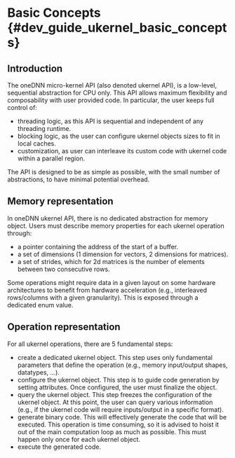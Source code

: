 Basic Concepts {#dev_guide_ukernel_basic_concepts}
==================================================

## Introduction

The oneDNN micro-kernel API (also denoted ukernel API), is a low-level,
sequential abstraction for CPU only. This API allows maximum flexibility and
composability with user provided code. In particular, the user keeps full
control of:
- threading logic, as this API is sequential and independent of any threading
  runtime.
- blocking logic, as the user can configure ukernel objects sizes to fit in
  local caches.
- customization, as user can interleave its custom code with ukernel code within
  a parallel region.

The API is designed to be as simple as possible, with the small number of
abstractions, to have minimal potential overhead.

## Memory representation

In oneDNN ukernel API, there is no dedicated abstraction for memory object.
Users must describe memory properties for each ukernel operation through:
- a pointer containing the address of the start of a buffer.
- a set of dimensions (1 dimension for vectors, 2 dimensions for matrices).
- a set of strides, which for 2d matrices is the number of elements between two
  consecutive rows.

Some operations might require data in a given layout on some hardware
architectures to benefit from hardware acceleration (e.g., interleaved
rows/columns with a given granularity). This is exposed through a dedicated enum
value.

## Operation representation

For all ukernel operations, there are 5 fundamental steps:
- create a dedicated ukernel object. This step uses only fundamental parameters
  that define the operation (e.g., memory input/output shapes, datatypes, ...).
- configure the ukernel object. This step is to guide code generation by setting
  attributes. Once configured, the user must finalize the object.
- query the ukernel object. This step freezes the configuration of the ukernel
  object. At this point, the user can query various information (e.g., if the
  ukernel code will require inputs/output in a specific format).
- generate binary code. This will effectively generate the code that will be
  executed. This operation is time consuming, so it is advised to hoist it out
  of the main computation loop as much as possible. This must happen only once
  for each ukernel object.
- execute the generated code.
